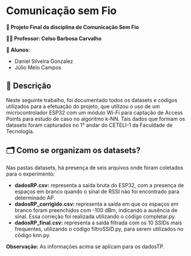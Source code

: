 # Comunicação sem Fio
**📘 Projeto Final da disciplina de Comunicação Sem Fio**

**👨‍🏫 Professor: Celso Barbosa Carvalho**

**👥 Alunos:**
  - Daniel Silveira Gonzalez
  - Júlio Melo Campos
## 📜 Descrição
Neste seguinte trabalho, foi documentado todos os datasets e códigos utilizados para a efetuação do projeto, que utilizou o uso de um microcontrolador ESP32 com um módulo Wi-Fi para captação de Access Points para estudo de caso no algoritmo k-NN. Tais dados que formam os datasets foram capturados no 1° andar do CETELI-1 da Faculdade de Tecnologia.
## 🗂 Como se organizam os datasets?
Nas pastas datasets, há presença de seis arquivos onde foram coletados para o experimento:
  - **dadosRP.csv:** representa a saída bruta do ESP32, com a presença de espaços em branco quando o sinal de RSSI não foi encontrado para determinado AP.
  - **dadosRP_corrigido.csv:** representa a saída em que os espaços em branco foram preenchidos com -100 dBm, indicando a ausência de sinal. Essa correção foi realizada utilizando o código completar.py.
  - **dadosRP_final.csv:** representa a saída filtrada com os 10 SSIDs mais frequentes, utilizando o código filtroSSID.py, para serem utilizados no código knn.py.

**Observação:** As informações acima se aplicam para os dadosTP.
